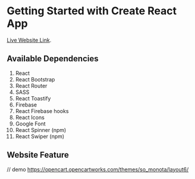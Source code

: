 # Getting Started with Create React App

[Live Website Link](https://github.com/facebook/create-react-app).

## Available Dependencies
1. React
2. React Bootstrap
3. React Router
4. SASS
5. React Toastify
6. Firebase
7. React Firebase hooks
8. React Icons
9. Google Font
10. React Spinner (npm)
11. React Swiper (npm)

## Website Feature

// demo https://opencart.opencartworks.com/themes/so_monota/layout6/
